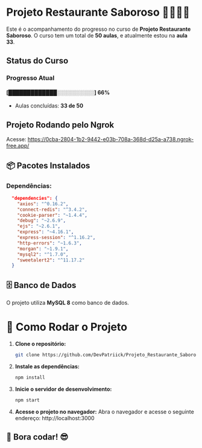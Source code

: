 # **Projeto Restaurante Saboroso** 📱📞🍣🥘

Este é o acompanhamento do progresso no curso de **Projeto Restaurante Saboroso**. 
O curso tem um total de **50 aulas**, e atualmente estou na **aula 33**.


## **Status do Curso**

### Progresso Atual  
#### [█████████████░░░░░░░░░░] **66%**  
- Aulas concluídas: **33 de 50**

## Projeto Rodando pelo Ngrok

Acesse:
   https://0cba-2804-1b2-9442-e03b-708a-368d-d25a-a738.ngrok-free.app/




## 📦 Pacotes Instalados

### Dependências:

```json
  "dependencies": {
    "axios": "^0.16.2",
    "connect-redis": "^3.4.2",
    "cookie-parser": "~1.4.4",
    "debug": "~2.6.9",
    "ejs": "~2.6.1",
    "express": "~4.16.1",
    "express-session": "^1.16.2",
    "http-errors": "~1.6.3",
    "morgan": "~1.9.1",
    "mysql2": "^1.7.0",
    "sweetalert2": "^11.17.2"
  }
```

## 🗄 **Banco de Dados**  
O projeto utiliza **MySQL 8** como banco de dados. 

# 🔧 Como Rodar o Projeto

1. **Clone o repositório:**

   ```bash
   git clone https://github.com/DevPatriick/Projeto_Restaurante_Saboroso

2. **Instale as dependências:**

   ```bash
   npm install

3. **Inicie o servidor de desenvolvimento:**
   ```bash
   npm start

4. **Acesse o projeto no navegador:**
    Abra o navegador e acesse o seguinte endereço: http://localhost:3000


## 🚀 Bora codar! 😎